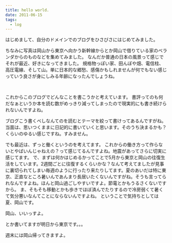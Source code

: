 ```yaml
---
title: hello world.
date: 2011-06-15
tags:
  - log
---
```


はじめまして、自分のドメインでのブログをひさびさにはじめてみました。

ちなみに写真は岡山から東京へ向かう新幹線からとか岡山で借りている家のベランダからのものなどを集めてみました。
なんだか普通の日本の風景って感じでそれが最近、好きになってきました。
規格物っぽい家、田んぼや畑、電信柱、高圧電線、そして山。単に日本的な郷愁、感傷かもしれませんが何でもない感じっていう良さが身にしみる年齢になったんでしょうね。

<img src="http://farm6.static.flickr.com/5303/5827584676_6f7cca2c93.jpg" alt="" />
<img src="http://farm4.static.flickr.com/3321/5828165592_cd23c07376.jpg" alt="" />
<img src="http://farm4.static.flickr.com/3023/5835328194_a706227bfb.jpg" alt="" />
<img src="http://farm6.static.flickr.com/5276/5834779541_fe30c1e7c7.jpg" alt="" />
<img src="http://farm6.static.flickr.com/5185/5835336002_332ef46198.jpg" alt="" />
<img src="http://farm6.static.flickr.com/5030/5835336208_1e583d886b.jpg" alt="" />


これからこのブログでどんなことを書こうかと考えています。
書評ってのも何だなぁというか本を読む数がめっきり減ってしまったので現実的にも書き続けられないんですよね。

ブログこう書くべしなんてのを読むとテーマを絞って書けってあるんですがね。
当面は、思いつくままに日記的に書いていくと思います。そのうち決まるかも？くらいのゆるい感じですね。すみません。

でも最近は、ずっと働くというのを考えてます。
これからの働き方って作らないとやばいんじゃねえの？って感じてるんですよね。地震があってさらに切実に感じてます。
で、まずは何かはじめるかってことで5月から東京と岡山の往復生活をしています。2週間ごとに往復するくらいかな？なんて考えてましたが見事に裏切られてしまい毎週のように行ったり来たりしてます。夏のあいだは特に東京、正直なところ暑いんであんまり長居いたくないんですがね。そうも言ってられなんですよね。ほんと岡山過ごしやすいですよ。節電とかもうるさくないですから。
ま、そもそも移動とかも歩きでほぼ済んでたりするので冷房弱くて暑くて気分悪いなんてことにならないんですよね。
ということで気持ちとしては夏、岡山です。

岡山、いいっすよ。

とか書いてますが明日から東京です。。。

週末には岡山帰ってきますよ。